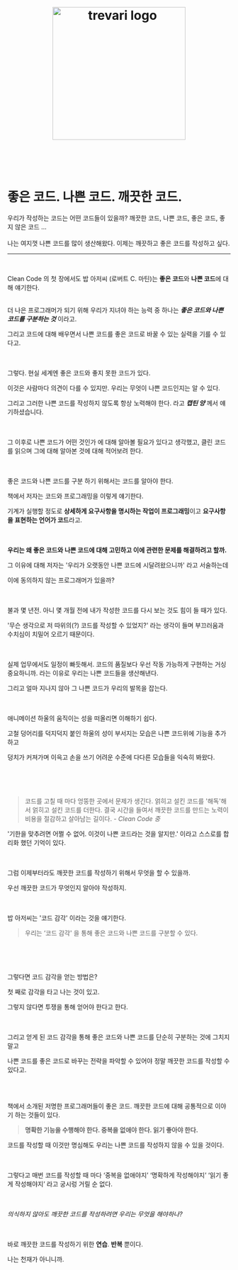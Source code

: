 <h1 align="center">
  <br/>
  <img width="300" alt="trevari logo" src="https://user-images.githubusercontent.com/42798132/156313235-d68b21f0-39e3-4f8e-ae86-6c25cb7bea02.png">
  <br/>

  <br/>
  <br/>
</h1>


# 좋은 코드. 나쁜 코드. 깨끗한 코드.

우리가 작성하는 코드는 어떤 코드들이 있을까?
깨끗한 코드, 나쁜 코드, 좋은 코드, 좋지 않은 코드 ...
<br><br>
나는 여지껏 나쁜 코드를 많이 생산해왔다.
이제는 깨끗하고 좋은 코드를 작성하고 싶다.

---
<br>

Clean Code 의 첫 장에서도 밥 아저씨 (로버트 C. 마틴)는 **좋은 코드**와 **나쁜 코드**에 대해 얘기한다.
<br>
<br>

더 나은 프로그래머가 되기 위해 우리가 지녀야 하는 능력 중 하나는 ***좋은 코드와 나쁜 코드를 구분하는 것*** 이라고.

그리고 코드에 대해 배우면서 나쁜 코드를 좋은 코드로 바꿀 수 있는 실력을 기를 수 있다고.
<br>
<br><br>



그렇다. 현실 세계엔 좋은 코드와 좋지 못한 코드가 있다. 

이것은 사람마다 의견이 다를 수 있지만. 우리는 무엇이 나쁜 코드인지는 알 수 있다.

그리고 그러한 나쁜 코드를 작성하지 않도록 항상 노력해야 한다. 라고 ***캡틴 양*** 께서 얘기하셨습니다.
<br>
<br><br>



그 이후로 나쁜 코드가 어떤 것인가 에 대해 알아볼 필요가 있다고 생각했고, 클린 코드를 읽으며 그에 대해 알아본 것에 대해 적어보려 한다.
<br>
<br><br>


좋은 코드와 나쁜 코드를 구분 하기 위해서는 코드를 알아야 한다.

책에서 저자는 코드와 프로그래밍을 이렇게 얘기한다.

기계가 실행할 정도로 **상세하게 요구사항을 명시하는 작업이 프로그래밍**이고 **요구사항을 표현하는 언어가 코드**라고.
<br>
<br><br>


**우리는 왜 좋은 코드와 나쁜 코드에 대해 고민하고 이에 관련한 문제를 해결하려고 할까.**

그 이유에 대해 저자는 '우리가 오랫동안 나쁜 코드에 시달려왔으니까' 라고 서술하는데 

이에 동의하지 않는 프로그래머가 있을까?
<br>
<br><br>


불과 몇 년전. 아니 몇 개월 전에 내가 작성한 코드를 다시 보는 것도 힘이 들 때가 있다.

'무슨 생각으로 저 따위의(?) 코드를 작성할 수 있었지?' 라는 생각이 들며 부끄러움과 수치심이 치밀어 오르기 때문이다.
<br>
<br> <br>


실제 업무에서도 일정이 빠듯해서. 코드의 품질보다 우선 작동 가능하게 구현하는 거싱 중요하니까. 라는 이유로 우리는 나쁜 코드들을 생산해낸다.

그리고 얼마 지나지 않아 그 나쁜 코드가 우리의 발목을 잡는다.
<br>
<br><br>


애니메이션 하울의 움직이는 성을 떠올리면 이해하기 쉽다. 

고철 덩어리를 덕지덕지 붙인 하울의 성이 부서지는 모습은 나쁜 코드위에 기능을 추가하고 

덩치가 커져가며 이윽고 손을 쓰기 어려운 수준에 다다른 모습들을 익숙히 봐왔다.

<br>
<br><br>


> 코드를 고칠 때 마다 엉뚱한 곳에서 문제가 생긴다.
얽히고 설킨 코드를 '해독'해서 얽히고 설킨 코드를 더한다.
결국 시간을 들여서 깨끗한 코드를 만드는 노력이 비용을 절감하고 살아남는 길이다.
*- Clean Code 중*
> 

'기한을 맞추려면 어쩔 수 없어. 이것이 나쁜 코드라는 것을 알지만.' 이라고 스스로를 합리화 했던 기억이 있다.
<br>
<br><br>


그럼 이제부터라도 깨끗한 코드를 작성하기 위해서 무엇을 할 수 있을까.

우선 깨끗한 코드가 무엇인지 알아야 작성하지.
<br>
<br><br>


밥 아저씨는 '코드 감각' 이라는 것을 얘기한다.

> 우리는 ‘코드 감각' 을 통해 좋은 코드와 나쁜 코드를 구분할 수 있다.

<br>
<br><br>


그렇다면 코드 감각을 얻는 방법은? 

첫 째로 감각을 타고 나는 것이 있고.

그렇지 않다면 투쟁을 통해 얻어야 한다고 한다.
<br>
<br><br>


그리고 얻게 된 코드 감각을 통해 좋은 코드와 나쁜 코드를 단순히 구분하는 것에 그치지 말고

나쁜 코드를 좋은 코드로 바꾸는 전략을 파악할 수 있어야 정말 깨끗한 코드를 작성할 수 있다고.
<br><br>

<br>

책에서 소개된 저명한 프로그래머들이 좋은 코드. 깨끗한 코드에 대해 공통적으로 이야기 하는 것들이 있다.

> **명확한 기능을 수행해야 한다.
중복을 없애야 한다.
읽기 좋아야 한다.**
> 

코드를 작성할 때 이것만 명심해도 우리는 나쁜 코드를 작성하지 않을 수 있을 것이다.
<br>
<br><br>


그렇다고 매번 코드를 작성할 때 마다 ‘중복을 없애야지’ ‘명확하게 작성해야지’ ‘읽기 좋게 작성해야지’ 라고 궁시렁 거릴 순 없다.
<br>
<br><br>


*의식하지 않아도 깨끗한 코드를 작성하려면 우리는 무엇을 해야하나?*
<br>
<br><br>


바로 깨끗한 코드를 작성하기 위한 **연습**. **반복** 뿐이다. 

나는 천재가 아니니까.

